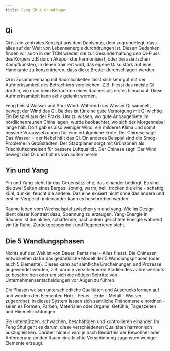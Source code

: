 ```yaml
---
title: Feng Shui Grundlagen
---
```

## Qi

Qi ist ein zentrales Konzept aus dem Daoismus, dem zugrundelegt, dass alles auf der Welt von Lebensenergie durchdrungen ist. Diesen Gedanken finden wir auch in der TCM wieder, die zur Gesunderhaltung den Qi-Fluss des Körpers z.B durch Akupunktur harmonisiert, oder bei asiatischen Kampfkünsten, in denen trainiert wird, das eigene Qi so stark auf eine Handkante zu konzentrieren, dass dicke Bretter durchschlagen werden.

Qi in Zusammenhang mit Räumlichkeiten lässt sich sehr gut mit der Aufmerksamkeit des Betrachters vergleichen: Z.B. fliesst das meiste Qi dorthin, wo man beim Betrachten eines Raumes als erstes hinschaut. Diese Aufmerksamkeit kann aktiv gelenkt werden.

Feng heisst Wasser und Shui Wind. Während das Wasser Qi sammelt, bewegt der Wind das Qi. Beides ist für eine gute Versorgung mit Qi wichtig. Ein Beispiel aus der Praxis: Um zu wissen, wo  gute Anbaugebiete im nördlichenrauhen China lagen, wurde beobachtet, wo sich der Morgennebel lange hält. Dort gab es also weniger Wind, ein milderes Klima und somit bessere Voraussetzungen für eine erfolgreiche Ernte. Der Chinese sagt: Das Wasser = der Nebel hält das Qi. Ein anderes Beispiel sind die Smog-Probleme in Großstädten. Der Stadtplaner sorgt mit Grünzonen als Frischluftschneisen für bessere Luftqualität. Der Chinese sagt: Der Wind bewegt das Qi und holt es von außen herein.


## Yin und Yang

Yin und Yang steht für das Gegensätzliche, das einander bedingt. Es sind die zwei Seiten eines Berges: sonnig, warm, hell, trocken die eine - schattig, kühl, dunkel, feucht die andere. Das eine exisiert nicht ohne das andere und erst im Vergleich miteinander kann es beschrieben werden.

Räume leben vom Wechselspiel zwischen yin und yang. Wie im Design dient dieser Kontrast dazu, Spannung zu erzeugen. Yang-Energie in Räumen ist die aktive, schaffende, nach außen gerichtete Energie während yin für Ruhe, Zurückgezogenheit und Regenerieren steht.


## Die 5 Wandlungsphasen

Nichts auf der Welt ist von Dauer. Panta rhei - Alles fliesst. Die Chinesen entwickelten dafür das gedankliche Modell der 5 Wandlungsphasen (oder auch 5 Elemente). Dieses kann auf sämtliche Erscheinungen und Prozesse angewendet werden, z.B. um die verschiedenen Stadien des Jahresverlaufs zu beschreiben oder um sich die nötigen Schritte von Unternehmensentscheidungen vor Augen zu führen.

Die Phasen weisen unterschiedliche Qualitäten und Ausdrucksformen auf und werden den Elementen Holz - Feuer - Erde - Metall - Wasser zugeordnet. In dieses System lassen sich sämtliche Phänomene einordnen - seien es Formen, Farben, Materialen oder Organe, Gefühle, Tageszeiten und Himmelsrichtungen.

Sie unterstützen, schwächen, beschäftigen und kontrollieren einander. Im Feng Shui geht es darum, diese verschiedenen Qualitäten harmonisch auszugleichen. Darüber hinaus wird je nach Bedürfnis der Bewohner oder Anforderung an den Raum eine leichte Verschiebung zugunsten weniger Elemente erzeugt.
